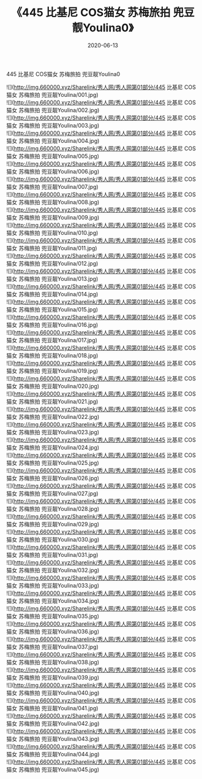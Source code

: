 ﻿---
layout: post
title:  《445 比基尼 COS猫女 苏梅旅拍 兜豆靓Youlina0》
date:   2020-06-13
img: http://img.660000.xyz/Sharelink/秀人网/秀人网第01部分/445 比基尼 COS猫女 苏梅旅拍 兜豆靓Youlina0/000.jpg
categories: [美女, 清纯, 唯美]
---

445 比基尼 COS猫女 苏梅旅拍 兜豆靓Youlina0

  ![](http://img.660000.xyz/Sharelink/秀人网/秀人网第01部分/445 比基尼 COS猫女 苏梅旅拍 兜豆靓Youlina/001.jpg) <br> ![](http://img.660000.xyz/Sharelink/秀人网/秀人网第01部分/445 比基尼 COS猫女 苏梅旅拍 兜豆靓Youlina/002.jpg) <br> ![](http://img.660000.xyz/Sharelink/秀人网/秀人网第01部分/445 比基尼 COS猫女 苏梅旅拍 兜豆靓Youlina/003.jpg) <br> ![](http://img.660000.xyz/Sharelink/秀人网/秀人网第01部分/445 比基尼 COS猫女 苏梅旅拍 兜豆靓Youlina/004.jpg) <br> ![](http://img.660000.xyz/Sharelink/秀人网/秀人网第01部分/445 比基尼 COS猫女 苏梅旅拍 兜豆靓Youlina/005.jpg) <br> ![](http://img.660000.xyz/Sharelink/秀人网/秀人网第01部分/445 比基尼 COS猫女 苏梅旅拍 兜豆靓Youlina/006.jpg) <br> ![](http://img.660000.xyz/Sharelink/秀人网/秀人网第01部分/445 比基尼 COS猫女 苏梅旅拍 兜豆靓Youlina/007.jpg) <br> ![](http://img.660000.xyz/Sharelink/秀人网/秀人网第01部分/445 比基尼 COS猫女 苏梅旅拍 兜豆靓Youlina/008.jpg) <br> ![](http://img.660000.xyz/Sharelink/秀人网/秀人网第01部分/445 比基尼 COS猫女 苏梅旅拍 兜豆靓Youlina/009.jpg) <br> ![](http://img.660000.xyz/Sharelink/秀人网/秀人网第01部分/445 比基尼 COS猫女 苏梅旅拍 兜豆靓Youlina/010.jpg) <br> ![](http://img.660000.xyz/Sharelink/秀人网/秀人网第01部分/445 比基尼 COS猫女 苏梅旅拍 兜豆靓Youlina/011.jpg) <br> ![](http://img.660000.xyz/Sharelink/秀人网/秀人网第01部分/445 比基尼 COS猫女 苏梅旅拍 兜豆靓Youlina/012.jpg) <br> ![](http://img.660000.xyz/Sharelink/秀人网/秀人网第01部分/445 比基尼 COS猫女 苏梅旅拍 兜豆靓Youlina/013.jpg) <br> ![](http://img.660000.xyz/Sharelink/秀人网/秀人网第01部分/445 比基尼 COS猫女 苏梅旅拍 兜豆靓Youlina/014.jpg) <br> ![](http://img.660000.xyz/Sharelink/秀人网/秀人网第01部分/445 比基尼 COS猫女 苏梅旅拍 兜豆靓Youlina/015.jpg) <br> ![](http://img.660000.xyz/Sharelink/秀人网/秀人网第01部分/445 比基尼 COS猫女 苏梅旅拍 兜豆靓Youlina/016.jpg) <br> ![](http://img.660000.xyz/Sharelink/秀人网/秀人网第01部分/445 比基尼 COS猫女 苏梅旅拍 兜豆靓Youlina/017.jpg) <br> ![](http://img.660000.xyz/Sharelink/秀人网/秀人网第01部分/445 比基尼 COS猫女 苏梅旅拍 兜豆靓Youlina/018.jpg) <br> ![](http://img.660000.xyz/Sharelink/秀人网/秀人网第01部分/445 比基尼 COS猫女 苏梅旅拍 兜豆靓Youlina/019.jpg) <br> ![](http://img.660000.xyz/Sharelink/秀人网/秀人网第01部分/445 比基尼 COS猫女 苏梅旅拍 兜豆靓Youlina/020.jpg) <br> ![](http://img.660000.xyz/Sharelink/秀人网/秀人网第01部分/445 比基尼 COS猫女 苏梅旅拍 兜豆靓Youlina/021.jpg) <br> ![](http://img.660000.xyz/Sharelink/秀人网/秀人网第01部分/445 比基尼 COS猫女 苏梅旅拍 兜豆靓Youlina/022.jpg) <br> ![](http://img.660000.xyz/Sharelink/秀人网/秀人网第01部分/445 比基尼 COS猫女 苏梅旅拍 兜豆靓Youlina/023.jpg) <br> ![](http://img.660000.xyz/Sharelink/秀人网/秀人网第01部分/445 比基尼 COS猫女 苏梅旅拍 兜豆靓Youlina/024.jpg) <br> ![](http://img.660000.xyz/Sharelink/秀人网/秀人网第01部分/445 比基尼 COS猫女 苏梅旅拍 兜豆靓Youlina/025.jpg) <br> ![](http://img.660000.xyz/Sharelink/秀人网/秀人网第01部分/445 比基尼 COS猫女 苏梅旅拍 兜豆靓Youlina/026.jpg) <br> ![](http://img.660000.xyz/Sharelink/秀人网/秀人网第01部分/445 比基尼 COS猫女 苏梅旅拍 兜豆靓Youlina/027.jpg) <br> ![](http://img.660000.xyz/Sharelink/秀人网/秀人网第01部分/445 比基尼 COS猫女 苏梅旅拍 兜豆靓Youlina/028.jpg) <br> ![](http://img.660000.xyz/Sharelink/秀人网/秀人网第01部分/445 比基尼 COS猫女 苏梅旅拍 兜豆靓Youlina/029.jpg) <br> ![](http://img.660000.xyz/Sharelink/秀人网/秀人网第01部分/445 比基尼 COS猫女 苏梅旅拍 兜豆靓Youlina/030.jpg) <br> ![](http://img.660000.xyz/Sharelink/秀人网/秀人网第01部分/445 比基尼 COS猫女 苏梅旅拍 兜豆靓Youlina/031.jpg) <br> ![](http://img.660000.xyz/Sharelink/秀人网/秀人网第01部分/445 比基尼 COS猫女 苏梅旅拍 兜豆靓Youlina/032.jpg) <br> ![](http://img.660000.xyz/Sharelink/秀人网/秀人网第01部分/445 比基尼 COS猫女 苏梅旅拍 兜豆靓Youlina/033.jpg) <br> ![](http://img.660000.xyz/Sharelink/秀人网/秀人网第01部分/445 比基尼 COS猫女 苏梅旅拍 兜豆靓Youlina/034.jpg) <br> ![](http://img.660000.xyz/Sharelink/秀人网/秀人网第01部分/445 比基尼 COS猫女 苏梅旅拍 兜豆靓Youlina/035.jpg) <br> ![](http://img.660000.xyz/Sharelink/秀人网/秀人网第01部分/445 比基尼 COS猫女 苏梅旅拍 兜豆靓Youlina/036.jpg) <br> ![](http://img.660000.xyz/Sharelink/秀人网/秀人网第01部分/445 比基尼 COS猫女 苏梅旅拍 兜豆靓Youlina/037.jpg) <br> ![](http://img.660000.xyz/Sharelink/秀人网/秀人网第01部分/445 比基尼 COS猫女 苏梅旅拍 兜豆靓Youlina/038.jpg) <br> ![](http://img.660000.xyz/Sharelink/秀人网/秀人网第01部分/445 比基尼 COS猫女 苏梅旅拍 兜豆靓Youlina/039.jpg) <br> ![](http://img.660000.xyz/Sharelink/秀人网/秀人网第01部分/445 比基尼 COS猫女 苏梅旅拍 兜豆靓Youlina/040.jpg) <br> ![](http://img.660000.xyz/Sharelink/秀人网/秀人网第01部分/445 比基尼 COS猫女 苏梅旅拍 兜豆靓Youlina/041.jpg) <br> ![](http://img.660000.xyz/Sharelink/秀人网/秀人网第01部分/445 比基尼 COS猫女 苏梅旅拍 兜豆靓Youlina/042.jpg) <br> ![](http://img.660000.xyz/Sharelink/秀人网/秀人网第01部分/445 比基尼 COS猫女 苏梅旅拍 兜豆靓Youlina/043.jpg) <br> ![](http://img.660000.xyz/Sharelink/秀人网/秀人网第01部分/445 比基尼 COS猫女 苏梅旅拍 兜豆靓Youlina/044.jpg) <br> ![](http://img.660000.xyz/Sharelink/秀人网/秀人网第01部分/445 比基尼 COS猫女 苏梅旅拍 兜豆靓Youlina/045.jpg) <br>